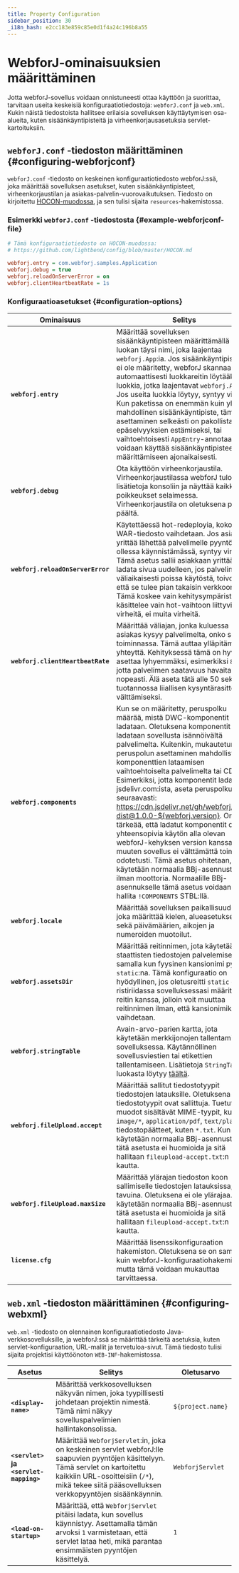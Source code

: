 ```yaml
---
title: Property Configuration
sidebar_position: 30
_i18n_hash: e2cc183e859c85e0d1f4a24c196b8a55
---
```

# WebforJ-ominaisuuksien määrittäminen

Jotta webforJ-sovellus voidaan onnistuneesti ottaa käyttöön ja suorittaa, tarvitaan useita keskeisiä konfiguraatiotiedostoja: `webforJ.conf` ja `web.xml`. Kukin näistä tiedostoista hallitsee erilaisia sovelluksen käyttäytymisen osa-alueita, kuten sisäänkäyntipisteitä ja virheenkorjausasetuksia servlet-kartoituksiin.

## `webforJ.conf` -tiedoston määrittäminen {#configuring-webforjconf}

`webforJ.conf` -tiedosto on keskeinen konfiguraatiotiedosto webforJ:ssä, joka määrittää sovelluksen asetukset, kuten sisäänkäyntipisteet, virheenkorjaustilan ja asiakas-palvelin-vuorovaikutuksen. Tiedosto on kirjoitettu [HOCON-muodossa](https://github.com/lightbend/config/blob/master/HOCON.md), ja sen tulisi sijaita `resources`-hakemistossa.

### Esimerkki `webforJ.conf` -tiedostosta {#example-webforjconf-file}

```Ini
# Tämä konfiguraatiotiedosto on HOCON-muodossa:
# https://github.com/lightbend/config/blob/master/HOCON.md

webforj.entry = com.webforj.samples.Application
webforj.debug = true
webforj.reloadOnServerError = on
webforj.clientHeartbeatRate = 1s
```

### Konfiguraatioasetukset {#configuration-options}

| Ominaisuus                       | Selitys                                                                                                                                                                            | Oletusarvo        |
|----------------------------------|------------------------------------------------------------------------------------------------------------------------------------------------------------------------------------|--------------------|
| **`webforj.entry`**              | Määrittää sovelluksen sisäänkäyntipisteen määrittämällä luokan täysi nimi, joka laajentaa `webforj.App`:ia. Jos sisäänkäyntipistettä ei ole määritetty, webforJ skannaa automaattisesti luokkareitin löytääkseen luokkia, jotka laajentavat `webforj.App`:ia. Jos useita luokkia löytyy, syntyy virhe. Kun paketissa on enemmän kuin yksi mahdollinen sisäänkäyntipiste, tämän asettaminen selkeästi on pakollista epäselvyyksien estämiseksi, tai vaihtoehtoisesti `AppEntry`-annotaatiota voidaan käyttää sisäänkäyntipisteen määrittämiseen ajonaikaisesti. | `null`             |
| **`webforj.debug`**              | Ota käyttöön virheenkorjaustila. Virheenkorjaustilassa webforJ tulostaa lisätietoja konsoliin ja näyttää kaikki poikkeukset selaimessa. Virheenkorjaustila on oletuksena pois päältä. | `null`             |
| **`webforj.reloadOnServerError`**| Käytettäessä hot-redeployia, koko WAR-tiedosto vaihdetaan. Jos asiakas yrittää lähettää palvelimelle pyyntöä sen ollessa käynnistämässä, syntyy virhe. Tämä asetus sallii asiakkaan yrittää ladata sivua uudelleen, jos palvelin on väliaikaisesti poissa käytöstä, toivoen, että se tulee pian takaisin verkkoon. Tämä koskee vain kehitysympäristöjä ja käsittelee vain hot-vaihtoon liittyviä virheitä, ei muita virheitä. | `on`               |
| **`webforj.clientHeartbeatRate`**| Määrittää väliajan, jonka kuluessa asiakas kysyy palvelimelta, onko se yhä toiminnassa. Tämä auttaa ylläpitämään yhteyttä. Kehityksessä tämä on hyvä asettaa lyhyemmäksi, esimerkiksi `8s`, jotta palvelimen saatavuus havaitaan nopeasti. Älä aseta tätä alle 50 sekunnin tuotannossa liiallisen kysyntärasitteen välttämiseksi. | `50s`              |
| **`webforj.components`**         | Kun se on määritetty, peruspolku määrää, mistä DWC-komponentit ladataan. Oletuksena komponentit ladataan sovellusta isännöivältä palvelimelta. Kuitenkin, mukautetun peruspolun asettaminen mahdollistaa komponenttien lataamisen vaihtoehtoiselta palvelimelta tai CDN:ltä. Esimerkiksi, jotta komponentit ladataan jsdelivr.com:ista, aseta peruspolku seuraavasti: https://cdn.jsdelivr.net/gh/webforj/dwc-dist@1.0.0-${webforj.version}. On tärkeää, että ladatut komponentit ovat yhteensopivia käytön alla olevan webforJ-kehyksen version kanssa; muuten sovellus ei välttämättä toimi odotetusti. Tämä asetus ohitetaan, kun käytetään normaalia BBj-asennusta ilman moottoria. Normaalille BBj-asennukselle tämä asetus voidaan hallita `!COMPONENTS` STBL:llä. | `null`             |
| **`webforj.locale`**             | Määrittää sovelluksen paikallisuuden, joka määrittää kielen, alueasetukset sekä päivämäärien, aikojen ja numeroiden muotoilut. | `null`             |
| **`webforj.assetsDir`**          | Määrittää reitinnimen, jota käytetään staattisten tiedostojen palvelemiseen, samalla kun fyysinen kansionimi pysyy `static`:na. Tämä konfiguraatio on hyödyllinen, jos oletusreitti `static` on ristiriidassa sovelluksessasi määritetyn reitin kanssa, jolloin voit muuttaa reitinnimen ilman, että kansionimikään vaihdetaan. | `static`           |
| **`webforj.stringTable`**        | Avain-arvo-parien kartta, jota käytetään merkkijonojen tallentamiseen sovelluksessa. Käytännöllinen sovellusviestien tai etikettien tallentamiseen. Lisätietoja `StringTable`-luokasta löytyy [täältä](https://javadoc.io/doc/com.webforj/webforj-foundation/latest/com/webforj/environment/StringTable.html). | `{}`               |
| **`webforj.fileUpload.accept`**   | Määrittää sallitut tiedostotyypit tiedostojen latauksille. Oletuksena kaikki tiedostotyypit ovat sallittuja. Tuetut muodot sisältävät MIME-tyypit, kuten `image/*`, `application/pdf`, `text/plain` tai tiedostopäätteet, kuten `*.txt`. Kun käytetään normaalia BBj-asennusta, tätä asetusta ei huomioida ja sitä hallitaan `fileupload-accept.txt`:n kautta. | `[]`               |
| **`webforj.fileUpload.maxSize`**  | Määrittää ylärajan tiedoston koon sallimiselle tiedostojen latauksissa, tavuina. Oletuksena ei ole ylärajaa. Kun käytetään normaalia BBj-asennusta, tätä asetusta ei huomioida ja sitä hallitaan `fileupload-accept.txt`:n kautta. | `null`             |
| **`license.cfg`**                 | Määrittää lisenssikonfiguraation hakemiston. Oletuksena se on sama kuin webforJ-konfiguraatiohakemisto, mutta tämä voidaan mukauttaa tarvittaessa. | `"."`              |

## `web.xml` -tiedoston määrittäminen {#configuring-webxml}

`web.xml` -tiedosto on olennainen konfiguraatiotiedosto Java-verkkosovelluksille, ja webforJ:ssä se määrittää tärkeitä asetuksia, kuten servlet-konfiguraation, URL-mallit ja tervetuloa-sivut. Tämä tiedosto tulisi sijaita projektisi käyttöönoton `WEB-INF`-hakemistossa.

| Asetus                                     | Selitys                                                                                                                                                                                      | Oletusarvo                   |
|--------------------------------------------|----------------------------------------------------------------------------------------------------------------------------------------------------------------------------------------------|-------------------------------|
| **`<display-name>`**                       | Määrittää verkkosovelluksen näkyvän nimen, joka tyypillisesti johdetaan projektin nimestä. Tämä nimi näkyy sovelluspalvelimien hallintakonsolissa.                                         | `${project.name}`            |
| **`<servlet>` ja `<servlet-mapping>`**    | Määrittää `WebforjServlet`:in, joka on keskeinen servlet webforJ:lle saapuvien pyyntöjen käsittelyyn. Tämä servlet on kartoitettu kaikkiin URL-osoitteisiin (`/*`), mikä tekee siitä pääsovelluksen verkkopyyntöjen sisäänkäynnin. | `WebforjServlet`             |
| **`<load-on-startup>`**                    | Määrittää, että `WebforjServlet` pitäisi ladata, kun sovellus käynnistyy. Asettamalla tämän arvoksi `1` varmistetaan, että servlet lataa heti, mikä parantaa ensimmäisten pyyntöjen käsittelyä. | `1`                           |
